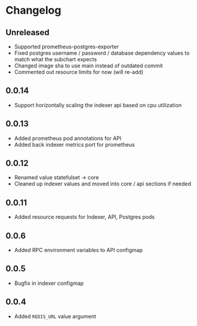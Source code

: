 # Changelog

## Unreleased

- Supported prometheus-postgres-exporter
- Fixed postgres username / password / database dependency values to match what the subchart expects
- Changed image sha to use main instead of outdated commit
- Commented out resource limits for now (will re-add)

## 0.0.14

- Support horizontally scaling the indexer api based on cpu utilization

## 0.0.13

- Added prometheus pod annotations for API
- Added back indexer metrics port for prometheus

## 0.0.12

- Renamed value statefulset -> core
- Cleaned up indexer values and moved into core / api sections if needed

## 0.0.11

- Added resource requests for Indexer, API, Postgres pods

## 0.0.6

- Added RPC environment variables to API configmap

## 0.0.5

- Bugfix in indexer configmap

## 0.0.4

- Added `REDIS_URL` value argument

